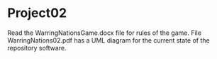 # Project02

Read the WarringNationsGame.docx file for rules of the game.
File WarringNations02.pdf has a UML diagram for the current state of the repository software.

